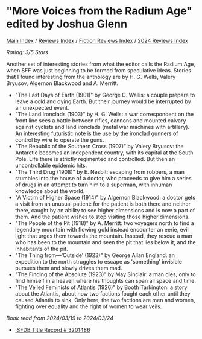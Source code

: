# "More Voices from the Radium Age" edited by Joshua Glenn

[Main Index](../../../README.md) / [Reviews Index](../../README.md) / [Fiction Reviews Index](../README.md) / [2024 Reviews Index](README.md)

*Rating: 3/5 Stars*

Another set of interesting stories from what the editor calls the Radium Age, when SFF was just beginning to be formed from speculative ideas. Stories that I found interesting from the anthology are by H. G. Wells, Valery Bryusov, Algernon Blackwood and A. Merritt.

- "The Last Days of Earth (1901)" by George C. Wallis: a couple prepare to leave a cold and dying Earth. But their journey would be interrupted by an unexpected event.
-  "The Land Ironclads (1903)" by H. G. Wells: a war correspondent on the front line sees a battle between rifles, cannons and mounted calvary against cyclists and land ironclads (metal war machines with artillery). An interesting futuristic note is the use by the ironclad gunners of control by wire to operate the guns.
- "The Republic of the Southern Cross (1907)" by Valery Bryusov: the Antarctic becomes an independent country, with its capital at the South Pole. Life there is strictly regimented and controlled. But then an uncontrollable epidemic hits.
- "The Third Drug (1908)" by E. Nesbit: escaping from robbers, a man stumbles into the house of a doctor, who proceeds to give him a series of drugs in an attempt to turn him to a superman, with inhuman knowledge about the world.
- "A Victim of Higher Space (1914)" by Algernon Blackwood: a doctor gets a visit from an unusual patient: for the patient is both there and neither there, caught by an ability to see higher dimensions and is now a part of them. And the patient wishes to stop visiting those higher dimensions.
- "The People of the Pit (1918)" by A. Merritt: two voyagers north to find a legendary mountain with flowing gold instead encounter an eerie, evil light that urges them towards the mountain. Instead, they rescue a man who has been to the mountain and seen the pit that lies below it; and the inhabitants of the pit.
- "The Thing from—‘Outside’ (1923)" by George Allan England: an expedition to the north struggles to escape as 'something' invisible pursues them and slowly drives them mad.
- "The Finding of the Absolute (1923)" by May Sinclair: a man dies, only to find himself in a heaven where his thoughts can span all space and time.
- "The Veiled Feminists of Atlantis (1926)" by Booth Tarkington: a story about the Atlantis, about how two factions fought each other until they caused Atlantis to sink. Only here, the two factions are men and women, fighting over equality and the right of women to wear veils.

*Book read from 2024/03/19 to 2024/03/24*

- [ISFDB Title Record # 3201486](https://www.isfdb.org/cgi-bin/title.cgi?3201486)
